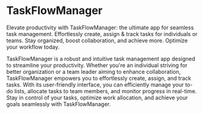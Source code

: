 # TaskFlowManager
Elevate productivity with TaskFlowManager: the ultimate app for seamless task management. Effortlessly create, assign &amp; track tasks for individuals or teams. Stay organized, boost collaboration, and achieve more. Optimize your workflow today.

TaskFlowManager is a robust and intuitive task management app designed to streamline your productivity. Whether you're an individual striving for better organization or a team leader aiming to enhance collaboration, TaskFlowManager empowers you to effortlessly create, assign, and track tasks. With its user-friendly interface, you can efficiently manage your to-do lists, allocate tasks to team members, and monitor progress in real-time. Stay in control of your tasks, optimize work allocation, and achieve your goals seamlessly with TaskFlowManager.
